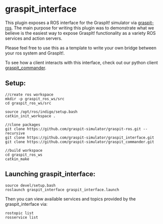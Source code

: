 graspit_interface
=================

This plugin exposes a ROS interface for the GraspIt! simulator via [graspit-ros](https://github.com/graspit-simulator/graspit-ros). The main purpose for writing this plugin was to demonstrate what we believe is the easiest way to expose GraspIt!
functionality as a variety ROS services and action servers. 

Please feel free to use this as a template to write your own bridge between your ros system and GraspIt!.

To see how a client interacts with this interface, check out our python client
[graspit_commander](https://github.com/graspit-simulator/graspit_commander).


Setup:
------
```
//create ros workspace
mkdir -p graspit_ros_ws/src
cd graspit_ros_ws/src

source /opt/ros/indigo/setup.bash
catkin_init_workspace . 

//clone packages
git clone https://github.com/graspit-simulator/graspit-ros.git --recursive
git clone https://github.com/graspit-simulator/graspit_interface.git
git clone https://github.com/graspit-simulator/graspit_commander.git

//build workspace
cd graspit_ros_ws
catkin_make
```


Launching graspit_interface:
-------
```
source devel/setup.bash
roslaunch graspit_interface graspit_interface.launch
```

Then you can view available services and topics provided by the graspit_interface via:
```
rostopic list
rosservice list
```
